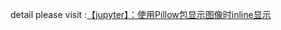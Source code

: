 detail please visit :[【jupyter】：使用Pillow包显示图像时inline显示](https://blog.csdn.net/weixin_37251044/article/details/81137726)
